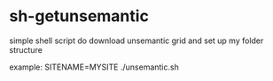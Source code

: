 sh-getunsemantic
================

simple shell script do download unsemantic grid and set up my folder structure

example: SITENAME=MYSITE ./unsemantic.sh